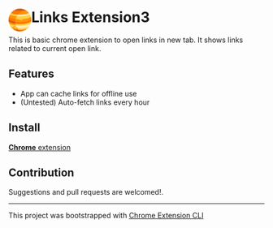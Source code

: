 # <img src="public/icons/icon_48.png" width="45" align="left"> Links Extension3

This is basic chrome extension to open links in new tab. It shows links related to current open link.

## Features

- App can cache links for offline use
- (Untested) Auto-fetch links every hour

## Install

[**Chrome** extension]() <!-- TODO: Add chrome extension link inside parenthesis -->

## Contribution

Suggestions and pull requests are welcomed!.

---

This project was bootstrapped with [Chrome Extension CLI](https://github.com/dutiyesh/chrome-extension-cli)

